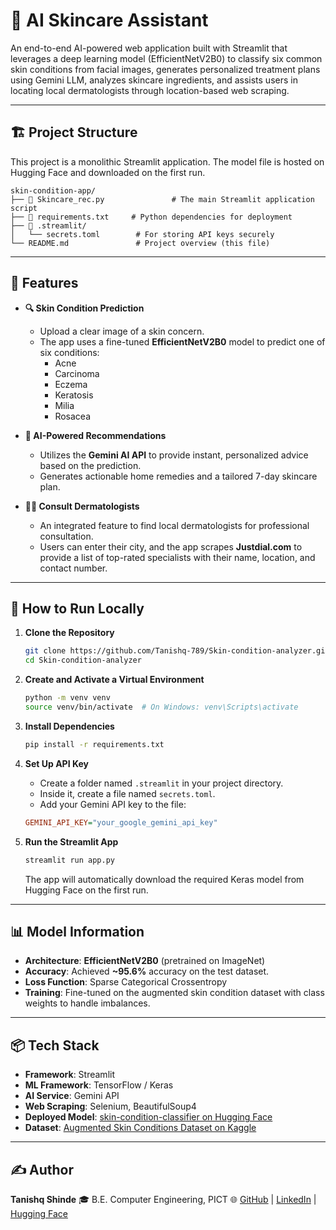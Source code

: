 # 🧠 AI Skincare Assistant

An end-to-end AI-powered web application built with Streamlit that leverages a deep learning model (EfficientNetV2B0) to classify six common skin conditions from facial images, generates personalized treatment plans using Gemini LLM, analyzes skincare ingredients, and assists users in locating local dermatologists through location-based web scraping.

---

## 🏗️ Project Structure

This project is a monolithic Streamlit application. The model file is hosted on Hugging Face and downloaded on the first run.
```
skin-condition-app/
├── 📄 Skincare_rec.py               # The main Streamlit application script
├── 📄 requirements.txt     # Python dependencies for deployment
├── 📁 .streamlit/
│   └── secrets.toml        # For storing API keys securely
└── README.md               # Project overview (this file)
```

---

## 🧩 Features

-   **🔍 Skin Condition Prediction**
    -   Upload a clear image of a skin concern.
    -   The app uses a fine-tuned **EfficientNetV2B0** model to predict one of six conditions:
        -   Acne
        -   Carcinoma
        -   Eczema
        -   Keratosis
        -   Milia
        -   Rosacea

-   **🤖 AI-Powered Recommendations**
    -   Utilizes the **Gemini AI API** to provide instant, personalized advice based on the prediction.
    -   Generates actionable home remedies and a tailored 7-day skincare plan.

-   **👩‍⚕️ Consult Dermatologists**
    -   An integrated feature to find local dermatologists for professional consultation.
    -   Users can enter their city, and the app scrapes **Justdial.com** to provide a list of top-rated specialists with their name, location, and contact number.

---

## 🚀 How to Run Locally

1.  **Clone the Repository**
    ```bash
    git clone https://github.com/Tanishq-789/Skin-condition-analyzer.git
    cd Skin-condition-analyzer
    ```

2.  **Create and Activate a Virtual Environment**
    ```bash
    python -m venv venv
    source venv/bin/activate  # On Windows: venv\Scripts\activate
    ```

3.  **Install Dependencies**
    ```bash
    pip install -r requirements.txt
    ```

4.  **Set Up API Key**
    -   Create a folder named `.streamlit` in your project directory.
    -   Inside it, create a file named `secrets.toml`.
    -   Add your Gemini API key to the file:
    ```ini
    GEMINI_API_KEY="your_google_gemini_api_key"
    ```

5.  **Run the Streamlit App**
    ```bash
    streamlit run app.py
    ```
    The app will automatically download the required Keras model from Hugging Face on the first run.

---

## 📊 Model Information

-   **Architecture**: **EfficientNetV2B0** (pretrained on ImageNet)
-   **Accuracy**: Achieved **~95.6%** accuracy on the test dataset.
-   **Loss Function**: Sparse Categorical Crossentropy
-   **Training**: Fine-tuned on the augmented skin condition dataset with class weights to handle imbalances.

---

## 📦 Tech Stack

-   **Framework**: Streamlit
-   **ML Framework**: TensorFlow / Keras
-   **AI Service**: Gemini API
-   **Web Scraping**: Selenium, BeautifulSoup4
-   **Deployed Model**: [skin-condition-classifier on Hugging Face](https://huggingface.co/Tanishq77/skin-condition-classifier/tree/main)
-   **Dataset**: [Augmented Skin Conditions Dataset on Kaggle](https://www.kaggle.com/datasets/syedalinaqvi/augmented-skin-conditions-image-dataset)

---

## ✍️ Author

**Tanishq Shinde**
🎓 B.E. Computer Engineering, PICT
🌐 [GitHub](https://github.com/) | [LinkedIn](https://linkedin.com/) | [Hugging Face](https://huggingface.co/)
